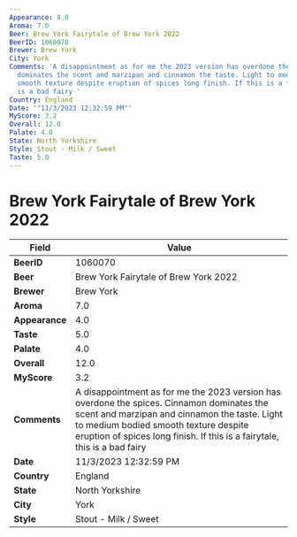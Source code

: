 ```yaml
---
Appearance: 4.0
Aroma: 7.0
Beer: Brew York Fairytale of Brew York 2022
BeerID: 1060070
Brewer: Brew York
City: York
Comments: 'A disappointment as for me the 2023 version has overdone the spices. Cinnamon
  dominates the scent and marzipan and cinnamon the taste. Light to medium bodied
  smooth texture despite eruption of spices long finish. If this is a fairytale, this
  is a bad fairy '
Country: England
Date: '"11/3/2023 12:32:59 PM"'
MyScore: 3.2
Overall: 12.0
Palate: 4.0
State: North Yorkshire
Style: Stout - Milk / Sweet
Taste: 5.0
---
```


# Brew York Fairytale of Brew York 2022

| Field         | Value |
|---------------|-------|
| **BeerID** | 1060070 |
| **Beer** | Brew York Fairytale of Brew York 2022 |
| **Brewer** | Brew York |
| **Aroma** | 7.0 |
| **Appearance** | 4.0 |
| **Taste** | 5.0 |
| **Palate** | 4.0 |
| **Overall** | 12.0 |
| **MyScore** | 3.2 |
| **Comments** | A disappointment as for me the 2023 version has overdone the spices. Cinnamon dominates the scent and marzipan and cinnamon the taste. Light to medium bodied smooth texture despite eruption of spices long finish. If this is a fairytale, this is a bad fairy  |
| **Date** | 11/3/2023 12:32:59 PM |
| **Country** | England |
| **State** | North Yorkshire |
| **City** | York |
| **Style** | Stout - Milk / Sweet |

